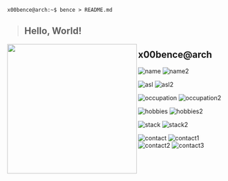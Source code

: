 ```console
x00bence@arch:~$ bence > README.md
```

> ## Hello, World!

<img align="left" src="https://www.github.com/x00bence.png" width="300" height="300" />

## x00bence@arch

![name](https://img.shields.io/static/v1?label=&message=name%3A&color=111&style=flat-square)
![name2](https://img.shields.io/static/v1?label=&message=Bence%20%22x00bence%22%20Kov%C3%A1cs&color=555&style=flat-square)

![asl](https://img.shields.io/static/v1?label=&message=A%2FS%2FL%3A&color=111&style=flat-square)
![asl2](https://img.shields.io/static/v1?label=&message=17%2C%20male%2C%20Hungary&color=555&style=flat-square)

![occupation](https://img.shields.io/static/v1?label=&message=occupation%3A&color=111&style=flat-square)
![occupation2](https://img.shields.io/static/v1?label=&message=student%2C%20full%20stack%20developer&color=555&style=flat-square)

![hobbies](https://img.shields.io/static/v1?label=&message=hobbies%3A&color=111&style=flat-square)
![hobbies2](https://img.shields.io/static/v1?label=&message=security%2C%20reverse%20engineering&color=555&style=flat-square)

![stack](https://img.shields.io/static/v1?label=&message=stack%3A&color=111&style=flat-square)
![stack2](https://img.shields.io/static/v1?label=&message=flexible&color=555&style=flat-square)

![contact](https://img.shields.io/static/v1?label=&message=contact%3A&color=111&style=flat-square)
![contact1](https://img.shields.io/static/v1?logo=github&label=&message=x00bence&color=555&logoColor=AAA&style=flat-square)
![contact2](https://img.shields.io/static/v1?logo=gmail&label=&message=bence.kovacs.code%40gmail.com&color=555&logoColor=AAA&style=flat-square)
![contact3](https://img.shields.io/static/v1?logo=discord&label=&message=Bence%239206&color=555&logoColor=AAA&style=flat-square)
